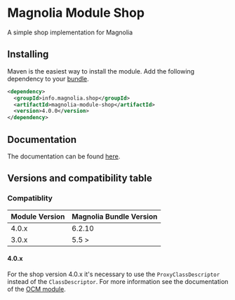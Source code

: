 # Magnolia Module Shop

A simple shop implementation for Magnolia

## Installing
Maven is the easiest way to install the module. Add the following dependency to your [bundle](https://documentation.magnolia-cms.com/display/DOCS54/Bundles+and+webapps).
```xml
<dependency>
  <groupId>info.magnolia.shop</groupId>
  <artifactId>magnolia-module-shop</artifactId>
  <version>4.0.0</version>
</dependency>
```

## Documentation
The documentation can be found [here](https://documentation.magnolia-cms.com/display/DOCS53/Shop+module).

## Versions and compatibility table

### Compatiblity

| Module Version | Magnolia Bundle Version
| ---------------|:-------------------------
| 4.0.x          | 6.2.10 
| 3.0.x          | 5.5 >

#### 4.0.x
For the shop version 4.0.x it's necessary to use the `ProxyClassDescriptor` instead of the `ClassDescriptor`.
For more information see the documentation of the [OCM module](https://github.com/magnolia-community/ocm).
